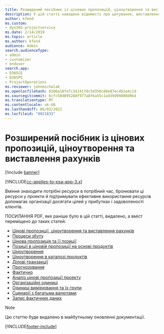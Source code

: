 ```yaml
---
title: Розширений посібник із цінових пропозицій, ціноутворення та виставлення рахунків
description: У цій статті наведено відомості про цитування, виставлення рахунків і ціни в розділі Автоматизація служб project.
author: kfend
ms.custom:
- dyn365-projectservice
ms.date: 2/14/2019
ms.topic: article
ms.author: kfend
audience: Admin
search.audienceType:
- admin
- customizer
- enduser
search.app:
- D365CE
- D365PS
- ProjectOperations
ms.reviewer: johnmichalak
ms.openlocfilehash: 8106a18fefc34141fdc5d350c60e87ec4b2a4c1d
ms.sourcegitcommit: 6cfc50d89528df977a8f6a55c1ad39d99800d9b4
ms.translationtype: MT
ms.contentlocale: uk-UA
ms.lasthandoff: 06/03/2022
ms.locfileid: "8921833"
---
```

# <a name="advanced-quoting-pricing-and-billing-guide"></a>Розширений посібник із цінових пропозицій, ціноутворення та виставлення рахунків

[!include [banner](../../includes/psa-now-project-operations.md)]

[!INCLUDE[cc-applies-to-psa-app-3.x](../../includes/cc-applies-to-psa-app-3x.md)]

Вміння знаходити потрібні ресурси в потрібний час, бронювати ці ресурси у проекти й підтримувати ефективне використання ресурсів допомагає організації досягати цілей у прибутках і задоволеності клієнтів. 

ПОСИЛАННЯ PDF, яке раніше було в цій статті, видалено, а вміст переміщено до таких статей:

- [Цінові пропозиції, ціноутворення та виставлення рахунків](../quote-bill-price.md)
- [Процеси збуту](../basic-sales-process.md)
- [Цінова пропозиція та її позиції](../basic-quote-lines.md)
- [Позиції в ціновій пропозиції на основі продуктів](../product-based-quote-lines.md)
- [Ціноутворення](../basic-pricing.md)
- [Ціноутворення в каталозі продуктів](../product-catalog-pricing.md)
- [Ділові транзакції](../basic-business-transactions.md)
- [Прогнозування](../estimates.md)
- [Фактично](../actuals.md)
- [Аналіз цінові пропозиції проекту](../basic-analyzing-quotes.md)
- [Організаційні одиниці](../advanced-organizational.md)
- [Одиниці вимірювання та їх групи](../advanced-units.md)
- [Сценарії з багатьма валютами](../advanced-currency.md)
- [Запис фактичних даних](../advanced-actuals.md)

> [!NOTE]
> Цю статтю буде видалено в майбутньому оновленні документації. 


[!INCLUDE[footer-include](../../includes/footer-banner.md)]
